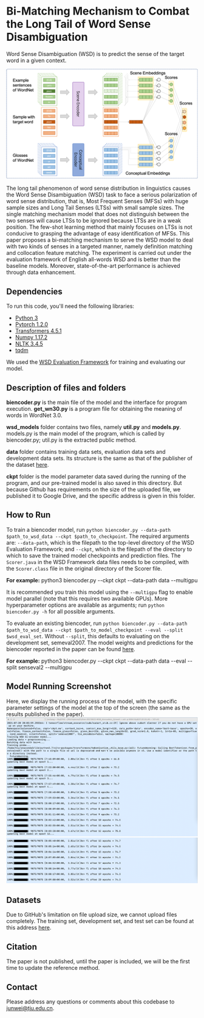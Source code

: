 # Bi-Matching Mechanism to Combat the Long Tail of Word Sense Disambiguation



Word Sense Disambiguation (WSD) is to predict the sense of the target word in a given context.


![模型结构图](https://github.com/yboys0504/wsd/blob/main/model.png)

The long tail phenomenon of word sense distribution in linguistics causes the Word Sense Disambiguation (WSD) task to face a serious polarization of word sense distribution, that is, Most Frequent Senses (MFSs) with huge sample sizes and Long Tail Senses (LTSs) with small sample sizes. The single matching mechanism model that does not distinguish between the two senses will cause LTSs to be ignored because LTSs are in a weak position. The few-shot learning method that mainly focuses on LTSs is not conducive to grasping the advantage of easy identification of MFSs. This paper proposes a bi-matching mechanism to serve the WSD model to deal with two kinds of senses in a targeted manner, namely definition matching and collocation feature matching. The experiment is carried out under the evaluation framework of English all-words WSD and is better than the baseline models. Moreover, state-of-the-art performance is achieved through data enhancement.



## Dependencies 
To run this code, you'll need the following libraries:
* [Python 3](https://www.python.org/)
* [Pytorch 1.2.0](https://pytorch.org/)
* [Transformers 4.5.1](https://github.com/huggingface/transformers)
* [Numpy 1.17.2](https://numpy.org/)
* [NLTK 3.4.5](https://www.nltk.org/)
* [tqdm](https://tqdm.github.io/)

We used the [WSD Evaluation Framework](http://lcl.uniroma1.it/wsdeval/) for training and evaluating our model.



## Description of files and folders
<b>biencoder.py</b> is the main file of the model and the interface for program execution.
<b>get_wn30.py</b> is a program file for obtaining the meaning of words in WordNet 3.0.

<b>wsd_models</b> folder contains two files, namely <b>util.py</b> and <b>models.py</b>. models.py is the main model of the program, which is called by biencoder.py; util.py is the extracted public method.

<b>data</b> folder contains training data sets, evaluation data sets and development data sets. Its structure is the same as that of the publisher of the dataset [here](http://lcl.uniroma1.it/wsdeval/home).

<b>ckpt</b> folder is the model parameter data saved during the running of the program, and our pre-trained model is also saved in this directory. But because Github has requirements on the size of the uploaded file, we published it to Google Drive, and the specific address is given in this folder.



## How to Run 
To train a biencoder model, run `python biencoder.py --data-path $path_to_wsd_data --ckpt $path_to_checkpoint`. The required arguments are: `--data-path`, which is the filepath to the top-level directory of the WSD Evaluation Framework; and `--ckpt`, which is the filepath of the directory to which to save the trained model checkpoints and prediction files. The `Scorer.java` in the WSD Framework data files needs to be compiled, with the `Scorer.class` file in the original directory of the Scorer file.

<b>For example:</b> python3 biencoder.py --ckpt ckpt --data-path data --multigpu



It is recommended you train this model using the `--multigpu` flag to enable model parallel (note that this requires two available GPUs). More hyperparameter options are available as arguments; run `python biencoder.py -h` for all possible arguments.

To evaluate an existing biencoder, run `python biencoder.py --data-path $path_to_wsd_data --ckpt $path_to_model_checkpoint --eval --split $wsd_eval_set`. Without `--split`, this defaults to evaluating on the development set, semeval2007. The model weights and predictions for the biencoder reported in the paper can be found [here](https://drive.google.com/file/d/1NZX_eMHQfRHhJnoJwEx2GnbnYIQepIQj).

<b>For example:</b> python3 biencoder.py --ckpt ckpt --data-path data --eval --split senseval2 --multigpu



## Model Running Screenshot
Here, we display the running process of the model, with the specific parameter settings of the model at the top of the screen (the same as the results published in the paper).
![模型运行截屏](https://github.com/yboys0504/wsd/blob/main/a1.png)
![模型运行截屏](https://github.com/yboys0504/wsd/blob/main/a2.png)



## Datasets
Due to GitHub's limitation on file upload size, we cannot upload files completely.
The training set, development set, and test set can be found at this address [here](http://lcl.uniroma1.it/wsdeval/home).



## Citation
The paper is not published, until the paper is included, we will be the first time to update the reference method.



## Contact
Please address any questions or comments about this codebase to junwei@tju.edu.cn.

